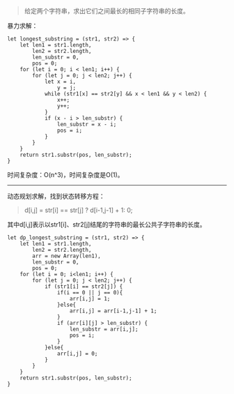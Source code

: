 >给定两个字符串，求出它们之间最长的相同子字符串的长度。

暴力求解：

    let longest_substring = (str1, str2) => {
        let len1 = str1.length,
            len2 = str2.length,
            len_substr = 0,
            pos = 0;
        for (let i = 0; i < len1; i++) {
            for (let j = 0; j < len2; j++) {
                let x = i,
                    y = j;
                while (str1[x] == str2[y] && x < len1 && y < len2) {
                    x++;
                    y++;
                }
                if (x - i > len_substr) {
                    len_substr = x - i;
                    pos = i;
                }
            }
        }
        return str1.substr(pos, len_substr);
    }
    
时间复杂度：O(n^3)，时间复杂度是O(1)。

---

动态规划求解，找到状态转移方程：

>d[i,j] = str[i] == str[j] ? d[i-1,j-1] + 1: 0;

其中d[i,j]表示以str1[i]、str2[j]结尾的字符串的最长公共子字符串的长度。

    let dp_longest_substring = (str1, str2) => {
        let len1 = str1.length,
            len2 = str2.length,
            arr = new Array(len1),
            len_substr = 0,
            pos = 0;
        for (let i = 0; i<len1; i++) {
            for (let j = 0; j < len2; j++) {
                if (str1[i] == str2[j]) {
                    if(i == 0 || j == 0){
                        arr[i,j] = 1;
                    }else{
                        arr[i,j] = arr[i-1,j-1] + 1;
                    }
                    if (arr[i][j] > len_substr) {
                        len_substr = arr[i,j];
                        pos = i;
                    }
                }else{
                    arr[i,j] = 0;
                }
            }
        }
        return str1.substr(pos, len_substr); 
    }